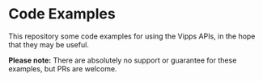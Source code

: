 # Code Examples

This repository some code examples for using the Vipps APIs,
in the hope that they may be useful.

**Please note:** There are absolutely no support or guarantee for these
examples, but PRs are welcome.


